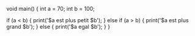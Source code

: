 void main() {
  int a = 70;
  int b = 100;

  if (a < b) {
    print('$a est plus petit $b');
  } else if (a > b) {
    print('$a est plus grand $b');
  } else {
    print('$a egal $b');
  }
}

